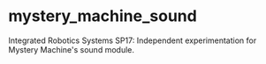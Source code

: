 # mystery_machine_sound
Integrated Robotics Systems SP17:  Independent experimentation for Mystery Machine's sound module.
